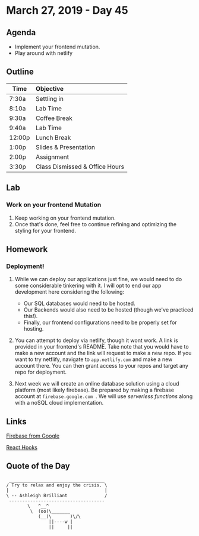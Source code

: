 # March 27, 2019 - Day 45


## Agenda

- Implement your frontend mutation.
- Play around with netlify 

## Outline

| Time   | Objective                        |
| -------|:---------------------------------|
| 7:30a  | Settling in                      |
| 8:10a  | Lab Time                         |
| 9:30a  | Coffee Break                     |
| 9:40a  | Lab Time                         |
| 12:00p | Lunch Break                      |
| 1:00p  | Slides & Presentation            |
| 2:00p  | Assignment                       |
| 3:30p  | Class Dismissed & Office Hours   |

## Lab

### Work on your frontend Mutation

1. Keep working on your frontend mutation. 
2. Once that's done, feel free to continue refining and optimizing the styling for your frontend. 

## Homework

### Deployment!

1. While we can deploy our applications just fine, we would need to do some considerable tinkering with it. I will opt to end our app development here considering the following:

    - Our SQL databases would need to be hosted. 
    - Our Backends would also need to be hosted (though we've practiced this!).
    - Finally, our frontend configurations need to be properly set for hosting. 

2. You can attempt to deploy via netlify, though it wont work. A link is provided in your frontend's README. Take note that you would have to make a new account and the link will request to make a new repo. If you want to try netflify, navigate to `app.netlify.com` and make a new account there. You can then grant access to your repos and target any repo for deployment. 

3. Next week we will create an online database solution using a cloud platform (most likely firebase). Be prepared by making a firebase account at `firebase.google.com `.  We will use *serverless functions* along with a noSQL cloud implementation. 


## Links

[Firebase from Google](https://firebase.google.com)

[React Hooks](https://reactjs.org/docs/hooks-intro.html)



## Quote of the Day 
```
 ____________________________________
/ Try to relax and enjoy the crisis. \
|                                    |
\ -- Ashleigh Brilliant              /
 ------------------------------------
        \   ^__^
         \  (oo)\_______
            (__)\       )\/\
                ||----w |
                ||     ||


```